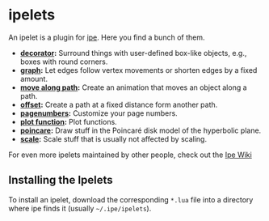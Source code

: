 # ipelets

An ipelet is a plugin for [ipe](http://ipe.otfried.org/). Here you
find a bunch of them.
  * **[decorator](./decorator):** Surround things with user-defined
    box-like objects, e.g., boxes with round corners.
  * **[graph](./graph):** Let edges follow vertex movements or shorten
    edges by a fixed amount.
  * **[move along path](./move-along-path):** Create an animation that
    moves an object along a path.
  * **[offset](./offset):** Create a path at a fixed distance form
    another path.
  * **[pagenumbers](./pagenumbers):** Customize your page numbers.
  * **[plot function](./plot-function):** Plot functions.
  * **[poincare](./poincare):** Draw stuff in the Poincaré disk model
    of the hyperbolic plane.
  * **[scale](./scale):** Scale stuff that is usually not affected by
    scaling.

For even more ipelets maintained by other people, check out the [Ipe
Wiki](https://github.com/otfried/ipe-wiki/wiki/Ipelets)

## Installing the Ipelets

To install an ipelet, download the corresponding `*.lua` file into a
directory where ipe finds it (usually `~/.ipe/ipelets`).
